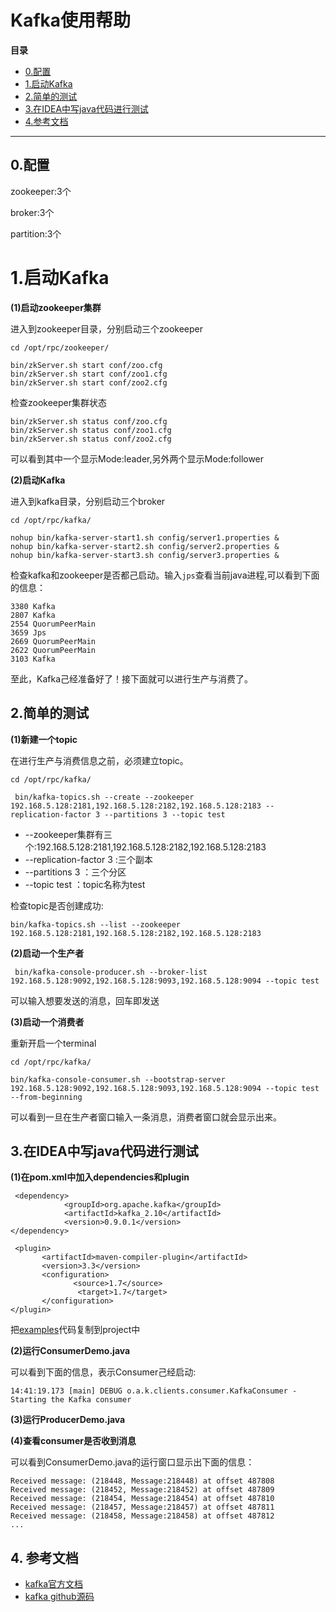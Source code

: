 # Kafka使用帮助

**目录**
* [0.配置](#framework)
* [1.启动Kafka](#start)
* [2.简单的测试](#test1)
* [3.在IDEA中写java代码进行测试](#test2)
* [4.参考文档](#ref)

<hr/>

<h2 id="framework">0.配置</h2>

zookeeper:3个

broker:3个

partition:3个


<h1 id="start">1.启动Kafka</h1>


**(1)启动zookeeper集群**

进入到zookeeper目录，分别启动三个zookeeper
```
cd /opt/rpc/zookeeper/
```
```
bin/zkServer.sh start conf/zoo.cfg
bin/zkServer.sh start conf/zoo1.cfg
bin/zkServer.sh start conf/zoo2.cfg
```
检查zookeeper集群状态
```
bin/zkServer.sh status conf/zoo.cfg
bin/zkServer.sh status conf/zoo1.cfg
bin/zkServer.sh status conf/zoo2.cfg
```
可以看到其中一个显示Mode:leader,另外两个显示Mode:follower

**(2)启动Kafka**

进入到kafka目录，分别启动三个broker
```
cd /opt/rpc/kafka/
```
```
nohup bin/kafka-server-start1.sh config/server1.properties &
nohup bin/kafka-server-start2.sh config/server2.properties &
nohup bin/kafka-server-start3.sh config/server3.properties &
```
检查kafka和zookeeper是否都己启动。输入``jps``查看当前java进程,可以看到下面的信息：
```
3380 Kafka
2807 Kafka
2554 QuorumPeerMain
3659 Jps
2669 QuorumPeerMain
2622 QuorumPeerMain
3103 Kafka
```

至此，Kafka己经准备好了！接下面就可以进行生产与消费了。

<h2 id="test1">2.简单的测试</h2>

**(1)新建一个topic**

在进行生产与消费信息之前，必须建立topic。
```
cd /opt/rpc/kafka/
```

```
 bin/kafka-topics.sh --create --zookeeper 192.168.5.128:2181,192.168.5.128:2182,192.168.5.128:2183 --replication-factor 3 --partitions 3 --topic test
```
+ --zookeeper集群有三个:192.168.5.128:2181,192.168.5.128:2182,192.168.5.128:2183
+ --replication-factor 3  :三个副本
+ --partitions 3 ：三个分区
+ --topic test ：topic名称为test

检查topic是否创建成功:
```
bin/kafka-topics.sh --list --zookeeper 192.168.5.128:2181,192.168.5.128:2182,192.168.5.128:2183
```

**(2)启动一个生产者**
```
 bin/kafka-console-producer.sh --broker-list 192.168.5.128:9092,192.168.5.128:9093,192.168.5.128:9094 --topic test

```
可以输入想要发送的消息，回车即发送


**(3)启动一个消费者**

重新开启一个terminal
```
cd /opt/rpc/kafka/
```

```
bin/kafka-console-consumer.sh --bootstrap-server 192.168.5.128:9092,192.168.5.128:9093,192.168.5.128:9094 --topic test --from-beginning
```

可以看到一旦在生产者窗口输入一条消息，消费者窗口就会显示出来。

<h2 id="test2">3.在IDEA中写java代码进行测试</h2>

**(1)在pom.xml中加入dependencies和plugin**
```
 <dependency>
            <groupId>org.apache.kafka</groupId>
            <artifactId>kafka_2.10</artifactId>
            <version>0.9.0.1</version>
</dependency>
```
```
 <plugin>
       <artifactId>maven-compiler-plugin</artifactId>
       <version>3.3</version>
       <configuration>
              <source>1.7</source>
               <target>1.7</target>
       </configuration>
</plugin>
```
把[examples](https://github.com/jennyzhang8800/gtja_mall/tree/master/code/kafka/examples)代码复制到project中

**(2)运行ConsumerDemo.java**

可以看到下面的信息，表示Consumer己经启动:
```
14:41:19.173 [main] DEBUG o.a.k.clients.consumer.KafkaConsumer - Starting the Kafka consumer
```

**(3)运行ProducerDemo.java**

**(4)查看consumer是否收到消息**

可以看到ConsumerDemo.java的运行窗口显示出下面的信息：
```
Received message: (218448, Message:218448) at offset 487808
Received message: (218452, Message:218452) at offset 487809
Received message: (218454, Message:218454) at offset 487810
Received message: (218457, Message:218457) at offset 487811
Received message: (218458, Message:218458) at offset 487812
...

```


<h2 id="ref">4. 参考文档</h2>

+ [kafka官方文档](http://kafka.apache.org/quickstart)
+ [kafka github源码](https://github.com/apache/kafka)
